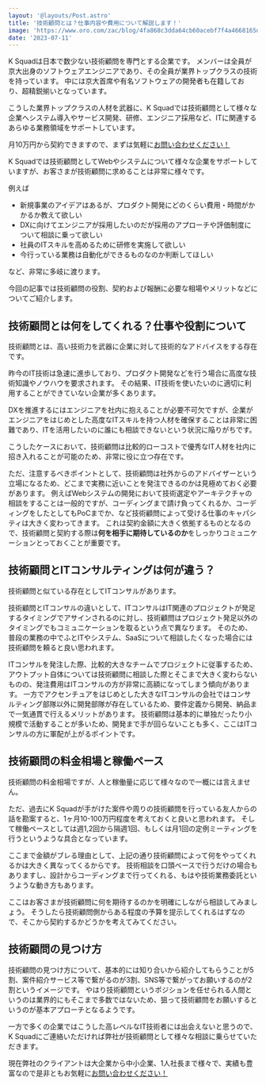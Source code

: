 ```yaml
---
layout: '@layouts/Post.astro'
title: '技術顧問とは？仕事内容や費用について解説します！'
image: 'https://www.oro.com/zac/blog/4fa868c3dda64cb60acebf7f4a4668165de6acf1.jpeg'
date: '2023-07-11'
---
```


K Squadは日本で数少ない技術顧問を専門とする企業です。
メンバーは全員が京大出身のソフトウェアエンジニアであり、その全員が業界トップクラスの技術を持っています。
中には京大首席や有名ソフトウェアの開発者も在籍しており、超精鋭揃いとなっています。

こうした業界トップクラスの人材を武器に、K Squadでは技術顧問として様々な企業へシステム導入やサービス開発、研修、エンジニア採用など、ITに関連するあらゆる業務領域をサポートしています。

月10万円から契約できますので、まずは気軽に[お問い合わせください！](/contact)

K Squadでは技術顧問としてWebやシステムについて様々な企業をサポートしていますが、お客さまが技術顧問に求めることは非常に様々です。

例えば

- 新規事業のアイデアはあるが、プロダクト開発にどのくらい費用・時間がかかるか教えて欲しい
- DXに向けてエンジニアが採用したいのだが採用のアプローチや評価制度について相談に乗って欲しい
- 社員のITスキルを高めるために研修を実施して欲しい
- 今行っている業務は自動化ができるものなのか判断してほしい

など、非常に多岐に渡ります。

今回の記事では技術顧問の役割、契約および報酬に必要な相場やメリットなどについてご紹介します。

## 技術顧問とは何をしてくれる？仕事や役割について

技術顧問とは、高い技術力を武器に企業に対して技術的なアドバイスをする存在です。

昨今のIT技術は急速に進歩しており、プロダクト開発などを行う場合に高度な技術知識やノウハウを要求されます。
その結果、IT技術を使いたいのに適切に利用することができていない企業が多くあります。

DXを推進するにはエンジニアを社内に抱えることが必要不可欠ですが、企業がエンジニアをはじめとした高度なITスキルを持つ人材を確保することは非常に困難であり、ITを活用したいのに誰にも相談できないという状況に陥りがちです。

こうしたケースにおいて、技術顧問は比較的ローコストで優秀なIT人材を社内に招き入れることが可能のため、非常に役に立つ存在です。

ただ、注意するべきポイントとして、技術顧問は社外からのアドバイザーという立場になるため、どこまで実務に近いことを発注できるのかは見極めておく必要があります。
例えばWebシステムの開発において技術選定やアーキテクチャの相談をすることは一般的ですが、コーディングまで請け負ってくれるか、コーディングをしたとしてもPoCまでか、など技術顧問によって受ける仕事のキャパシティは大きく変わってきます。
これは契約金額に大きく依拠するものとなるので、技術顧問と契約する際は**何を相手に期待しているのか**をしっかりコミュニケーションとっておくことが重要です。

## 技術顧問とITコンサルティングは何が違う？

技術顧問と似ている存在としてITコンサルがあります。

技術顧問とITコンサルの違いとして、ITコンサルはIT関連のプロジェクトが発足するタイミングでアサインされるのに対し、技術顧問はプロジェクト発足以外のタイミングでもコミュニケーションを取るという点で異なります。
そのため、普段の業務の中でふとITやシステム、SaaSについて相談したくなった場合には技術顧問を頼ると良い思われます。

ITコンサルを発注した際、比較的大きなチームでプロジェクトに従事するため、アウトプット自体については技術顧問に相談した際とそこまで大きく変わらないものの、発注費用はITコンサルの方が非常に高額になってしまう傾向があります。
一方でアクセンチュアをはじめとした大きなITコンサルの会社ではコンサルティング部隊以外に開発部隊が存在しているため、要件定義から開発、納品まで一気通貫で行えるメリットがあります。
技術顧問は基本的に単独だったり小規模で活動することが多いため、開発まで手が回らないことも多く、ここはITコンサルの方に軍配が上がるポイントです。

## 技術顧問の料金相場と稼働ペース

技術顧問の料金相場ですが、人と稼働量に応じて様々なので一概には言えません。

ただ、過去にK Squadが手がけた案件や周りの技術顧問を行っている友人からの話を勘案すると、1ヶ月10-100万円程度を考えておくと良いと思われます。
そして稼働ペースとしては週1,2回から隔週1回、もしくは月1回の定例ミーティングを行うというような具合となっています。

ここまで金額がブレる理由として、上記の通り技術顧問によって何をやってくれるかは大きく異なってくるからです。
技術相談を口頭ベースで行うだけの場合もありますし、設計からコーディングまで行ってくれる、もはや技術業務委託というような動き方もあります。

ここはお客さまが技術顧問に何を期待するのかを明確にしながら相談してみましょう。
そうしたら技術顧問側からある程度の予算を提示してくれるはずなので、そこから契約するかどうかを考えてみてください。

## 技術顧問の見つけ方

技術顧問の見つけ方について、基本的には知り合いから紹介してもらうことが5割、案件紹介サービス等で繋がるのが3割、SNS等で繋がってお願いするのが2割というイメージです。
やはり技術顧問というポジションを任せられる人間というのは業界的にもそこまで多数ではないため、狙って技術顧問をお願いするというのが基本アプローチとなるようです。

一方で多くの企業ではこうした高レベルなIT技術者には出会えないと思うので、K Squadにご連絡いただければ弊社が技術顧問として様々な相談に乗らせていただきます。

現在弊社のクライアントは大企業から中小企業、1人社長まで様々で、実績も豊富なので是非ともお気軽に[お問い合わせください！](/contact)
